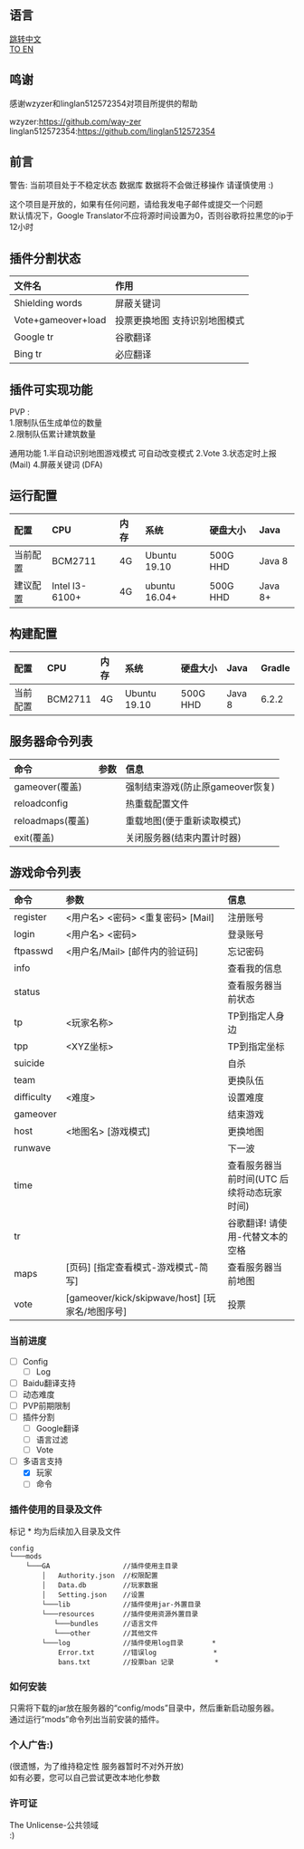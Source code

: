 ## 语言  

[跳转中文](https://github.com/deng-rui/Command-Extension/blob/master/README-zh_CN.md)  
[TO EN](https://github.com/deng-rui/Command-Extension/blob/master/README.md)  


## 鸣谢  

感谢wzyzer和linglan512572354对项目所提供的帮助

wzyzer:https://github.com/way-zer  
linglan512572354:https://github.com/linglan512572354  

## 前言  

警告: 当前项目处于不稳定状态 数据库 数据将不会做迁移操作 请谨慎使用 :)  

  
这个项目是开放的，如果有任何问题，请给我发电子邮件或提交一个问题  
默认情况下，Google Translator不应将源时间设置为0，否则谷歌将拉黑您的ip于12小时  

## 插件分割状态

| 文件名 					| 作用 							|
|:---                    	|:--- 							|
| Shielding words       	| 屏蔽关键词 					|
| Vote+gameover+load 		| 投票更换地图 支持识别地图模式 	|
| Google tr 				| 谷歌翻译 						|
| Bing tr 					| 必应翻译 						|

## 插件可实现功能

PVP :   
1.限制队伍生成单位的数量  
2.限制队伍累计建筑数量  

通用功能
1.半自动识别地图游戏模式 可自动改变模式
2.Vote
3.状态定时上报 (Mail)
4.屏蔽关键词 (DFA)

## 运行配置  

| 配置 		| CPU             | 内存 	| 系统 			| 硬盘大小 	| Java      |
|:--- 		|:---             |:---     |:---           |:---       |:---       |
| 当前配置 	| BCM2711         | 4G      | Ubuntu 19.10  | 500G HHD  | Java 8    |
| 建议配置 	| Intel I3-6100+  | 4G      | ubuntu 16.04+ | 500G HHD  | Java 8+   |

## 构建配置  

| 配置 		| CPU             | 内存 	| 系统 			| 硬盘大小 	| Java      | Gradle    |
|:--- 		|:---             |:--- 	|:--- 			|:---      	|:---       |:---       |
| 当前配置 	| BCM2711         | 4G 		| Ubuntu 19.10 	| 500G HHD 	| Java 8    | 6.2.2     |

## 服务器命令列表  

| 命令 					 | 参数 												 | 信息 									 |
|:--- 					 |:--- 												 |:--- 									 |
| gameover(覆盖) 		 |                                                   | 强制结束游戏(防止原gameover恢复) 		 |
| reloadconfig           |                                                   | 热重载配置文件 						 |
| reloadmaps(覆盖) 		 |                                                   | 重载地图(便于重新读取模式) 				 |
| exit(覆盖) 			 | 													 | 关闭服务器(结束内置计时器) 				 |

## 游戏命令列表  

| 命令 			| 参数 												 | 信息 										 |
|:---           |:--- 												 |:--- 										 |
| register      |&lt;用户名&gt; &lt;密码&gt; &lt;重复密码&gt;	[Mail]   | 注册账号 									 |
| login         |&lt;用户名&gt; &lt;密码&gt;						 	 | 登录账号 									 |
| ftpasswd      |&lt;用户名/Mail&gt; [邮件内的验证码] 				 | 忘记密码 									 |
| info          | 													 | 查看我的信息 								 |
| status        | 													 | 查看服务器当前状态 						 |
| tp            |&lt;玩家名称&gt; 									 | TP到指定人身边 							 |
| tpp           |&lt;XYZ坐标&gt; 									 | TP到指定坐标 								 |
| suicide       | 													 | 自杀 										 |
| team          | 													 | 更换队伍 									 |
| difficulty    |&lt;难度&gt; 										 | 设置难度 									 |
| gameover      | 													 | 结束游戏 									 |
| host          |&lt;地图名&gt; [游戏模式] 							 | 更换地图 									 |
| runwave       | 													 | 下一波 									 |
| time          | 													 | 查看服务器当前时间(UTC 后续将动态玩家时间) 	 |
| tr            | 													 | 谷歌翻译! 请使用-代替文本的空格 			 |
| maps          |[页码] [指定查看模式-游戏模式-简写] 					 | 查看服务器当前地图 						 |
| vote          |[gameover/kick/skipwave/host] [玩家名/地图序号] 		 | 投票 										 |


### 当前进度  

- [ ] Config
    - [ ] Log
- [ ] Baidu翻译支持
- [ ] 动态难度
- [ ] PVP前期限制
- [ ] 插件分割
    - [ ] Google翻译
    - [ ] 语言过滤
    - [ ] Vote
- [ ] 多语言支持
    - [x] 玩家
    - [ ] 命令

### 插件使用的目录及文件  

标记 \* 均为后续加入目录及文件

```
config
└───mods
    └───GA                  //插件使用主目录
        │   Authority.json  //权限配置
        │   Data.db         //玩家数据
        │   Setting.json    //设置
        └───lib             //插件使用jar-外置目录
        └───resources       //插件使用资源外置目录   
           └───bundles      //语言文件              
           └───other        //其他文件            
        └───log             //插件使用log目录       *
            Error.txt       //错误log              *
            bans.txt        //投票ban 记录          *
```

### 如何安装  

只需将下载的jar放在服务器的“config/mods”目录中，然后重新启动服务器。  
通过运行“mods”命令列出当前安装的插件。  

### 个人广告:)  

(很遗憾，为了维持稳定性 服务器暂时不对外开放)  
如有必要，您可以自己尝试更改本地化参数  

### 许可证 

The Unlicense-公共领域  
:) 
